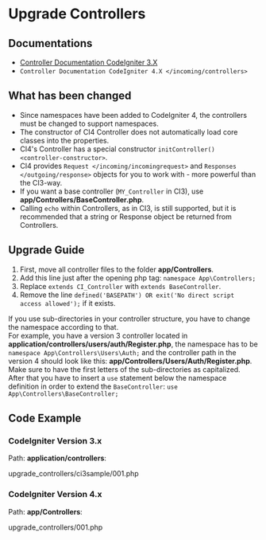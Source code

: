 # Upgrade Controllers

<div class="contents" local="" depth="2">

</div>

## Documentations

- [Controller Documentation CodeIgniter
  3.X](http://codeigniter.com/userguide3/general/controllers.html)
- `Controller Documentation CodeIgniter 4.X </incoming/controllers>`

## What has been changed

- Since namespaces have been added to CodeIgniter 4, the controllers
  must be changed to support namespaces.
- The constructor of CI4 Controller does not automatically load core
  classes into the properties.
- CI4's Controller has a special constructor
  `initController() <controller-constructor>`.
- CI4 provides `Request </incoming/incomingrequest>` and
  `Responses </outgoing/response>` objects for you to work with - more
  powerful than the CI3-way.
- If you want a base controller (`MY_Controller` in CI3), use
  **app/Controllers/BaseController.php**.
- Calling `echo` within Controllers, as in CI3, is still supported, but
  it is recommended that a string or Response object be returned from
  Controllers.

## Upgrade Guide

1.  First, move all controller files to the folder **app/Controllers**.
2.  Add this line just after the opening php tag:
    `namespace App\Controllers;`
3.  Replace `extends CI_Controller` with `extends BaseController`.
4.  Remove the line
    `defined('BASEPATH') OR exit('No direct script access allowed');` if
    it exists.

If you use sub-directories in your controller structure, you have to
change the namespace according to that.  
For example, you have a version 3 controller located in
**application/controllers/users/auth/Register.php**, the namespace has
to be `namespace App\Controllers\Users\Auth;` and the controller path in
the version 4 should look like this:
**app/Controllers/Users/Auth/Register.php**. Make sure to have the first
letters of the sub-directories as capitalized.  
After that you have to insert a `use` statement below the namespace
definition in order to extend the `BaseController`:
`use App\Controllers\BaseController;`

## Code Example

### CodeIgniter Version 3.x

Path: **application/controllers**:

<div class="literalinclude">

upgrade_controllers/ci3sample/001.php

</div>

### CodeIgniter Version 4.x

Path: **app/Controllers**:

<div class="literalinclude">

upgrade_controllers/001.php

</div>
